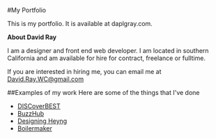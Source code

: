 #My Portfolio

This is my portfolio. It is available at daplgray.com.

**About David Ray**

I am a designer and front end web developer. I am located in southern California and am available for hire for contract, freelance or fulltime.

If you are interested in hiring me, you can email me at David.Ray.WC@gmail.com

##Examples of my work
Here are some of the things that I've done
* [DISCoverBEST](discoverbest.com)
* [BuzzHub](daplgray.com)
* [Designing Heyng](medium.com)
* [Boilermaker](boilermaker.daplgray.com)
